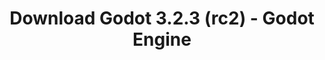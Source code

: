 ---
# Generated by /tools/generators/src/download_archive_generator !!! do not edit by hand !!!
title: 'Download Godot 3.2.3 (rc2) - Godot Engine'
type: 'download/archive'
name: '3.2.3'
flavor: 'rc2'
release_date: '2020-07-28T03:00:00-00:00'
release_notes: 'article/release-candidate-godot-3-2-3-rc-2/'
primaryPlatforms:
  - 'android.apk'
  - 'linux.64'
  - 'macos.universal'
  - 'windows.64'
  - 'linux_server.headless.64'
  - 'web'
  - 'templates'
links:
  android.apk:
    name: 'android.apk'
    title: 'Android'
    caption: 'APK Universal (ARM64 + ARMv7 + x86_64 + x86)'
    tags:
      - 'APK download'
      - 'ARM64/v7'
      - 'x86 (64 & 32 bit)'
    hosts:
      github_builds:
        regular: 'https://github.com/godotengine/godot-builds/releases/download/3.2.3-rc2/Godot_v3.2.3-rc2_android_editor.apk'
        mono: '#'
      github:
        regular: 'https://github.com/godotengine/godot/releases/download/3.2.3-rc2/Godot_v3.2.3-rc2_android_editor.apk'
        mono: '#'
  linux.64:
    name: 'linux.64'
    title: 'Linux'
    caption: 'Padrão (x86_64)'
    tags:
      - '64 bit'
    hosts:
      github_builds:
        regular: 'https://github.com/godotengine/godot-builds/releases/download/3.2.3-rc2/Godot_v3.2.3-rc2_x11.64.zip'
        mono: 'https://github.com/godotengine/godot-builds/releases/download/3.2.3-rc2/Godot_v3.2.3-rc2_mono_x11_64.zip'
      github:
        regular: 'https://github.com/godotengine/godot/releases/download/3.2.3-rc2/Godot_v3.2.3-rc2_x11.64.zip'
        mono: 'https://github.com/godotengine/godot/releases/download/3.2.3-rc2/Godot_v3.2.3-rc2_mono_x11_64.zip'
  macos.universal:
    name: 'macos.universal'
    title: 'macOS'
    caption: 'Universal (x86_64 + Silício da Apple)'
    tags:
      - 'Intel/Apple Silicon'
      - '64 bit'
    hosts:
      github_builds:
        regular: 'https://github.com/godotengine/godot-builds/releases/download/3.2.3-rc2/Godot_v3.2.3-rc2_osx.universal.zip'
        mono: 'https://github.com/godotengine/godot-builds/releases/download/3.2.3-rc2/Godot_v3.2.3-rc2_mono_osx.universal.zip'
      github:
        regular: 'https://github.com/godotengine/godot/releases/download/3.2.3-rc2/Godot_v3.2.3-rc2_osx.universal.zip'
        mono: 'https://github.com/godotengine/godot/releases/download/3.2.3-rc2/Godot_v3.2.3-rc2_mono_osx.universal.zip'
  windows.64:
    name: 'windows.64'
    title: 'Windows'
    caption: 'Padrão (x86_64)'
    tags:
      - '64 bit'
    hosts:
      github_builds:
        regular: 'https://github.com/godotengine/godot-builds/releases/download/3.2.3-rc2/Godot_v3.2.3-rc2_win64.exe.zip'
        mono: 'https://github.com/godotengine/godot-builds/releases/download/3.2.3-rc2/Godot_v3.2.3-rc2_mono_win64.zip'
      github:
        regular: 'https://github.com/godotengine/godot/releases/download/3.2.3-rc2/Godot_v3.2.3-rc2_win64.exe.zip'
        mono: 'https://github.com/godotengine/godot/releases/download/3.2.3-rc2/Godot_v3.2.3-rc2_mono_win64.zip'
  linux_server.headless.64:
    name: 'linux_server.headless.64'
    title: 'Linux Server'
    caption: 'Headless (x86_64)'
    tags:
      - '64 bit'
      - 'Headless'
    hosts:
      github_builds:
        regular: 'https://github.com/godotengine/godot-builds/releases/download/3.2.3-rc2/Godot_v3.2.3-rc2_linux_headless.64.zip'
        mono: 'https://github.com/godotengine/godot-builds/releases/download/3.2.3-rc2/Godot_v3.2.3-rc2_mono_linux_headless_64.zip'
      github:
        regular: 'https://github.com/godotengine/godot/releases/download/3.2.3-rc2/Godot_v3.2.3-rc2_linux_headless.64.zip'
        mono: 'https://github.com/godotengine/godot/releases/download/3.2.3-rc2/Godot_v3.2.3-rc2_mono_linux_headless_64.zip'
  web:
    name: 'web'
    title: 'Editor Web'
    caption: ''
    tags:
      - 'Self-hosted'
      - 'Cross-platform'
    hosts:
      github_builds:
        regular: 'https://github.com/godotengine/godot-builds/releases/download/3.2.3-rc2/Godot_v3.2.3-rc2_web_editor.zip'
        mono: '#'
      github:
        regular: 'https://github.com/godotengine/godot/releases/download/3.2.3-rc2/Godot_v3.2.3-rc2_web_editor.zip'
        mono: '#'
  linux.32:
    name: 'linux.32'
    title: 'Linux'
    caption: 'Padrão (x86)'
    tags:
      - '32 bit'
    hosts:
      github_builds:
        regular: 'https://github.com/godotengine/godot-builds/releases/download/3.2.3-rc2/Godot_v3.2.3-rc2_x11.32.zip'
        mono: 'https://github.com/godotengine/godot-builds/releases/download/3.2.3-rc2/Godot_v3.2.3-rc2_mono_x11_32.zip'
      github:
        regular: 'https://github.com/godotengine/godot/releases/download/3.2.3-rc2/Godot_v3.2.3-rc2_x11.32.zip'
        mono: 'https://github.com/godotengine/godot/releases/download/3.2.3-rc2/Godot_v3.2.3-rc2_mono_x11_32.zip'
  windows.32:
    name: 'windows.32'
    title: 'Windows'
    caption: 'Padrão (x86)'
    tags:
      - '32 bit'
    hosts:
      github_builds:
        regular: 'https://github.com/godotengine/godot-builds/releases/download/3.2.3-rc2/Godot_v3.2.3-rc2_win32.exe.zip'
        mono: 'https://github.com/godotengine/godot-builds/releases/download/3.2.3-rc2/Godot_v3.2.3-rc2_mono_win32.zip'
      github:
        regular: 'https://github.com/godotengine/godot/releases/download/3.2.3-rc2/Godot_v3.2.3-rc2_win32.exe.zip'
        mono: 'https://github.com/godotengine/godot/releases/download/3.2.3-rc2/Godot_v3.2.3-rc2_mono_win32.zip'
  linux_server.64:
    name: 'linux_server.64'
    title: 'Servidor Linux'
    caption: 'Padrão (x86_64)'
    tags:
      - '64 bit'
    hosts:
      github_builds:
        regular: 'https://github.com/godotengine/godot-builds/releases/download/3.2.3-rc2/Godot_v3.2.3-rc2_linux_server.64.zip'
        mono: 'https://github.com/godotengine/godot-builds/releases/download/3.2.3-rc2/Godot_v3.2.3-rc2_mono_linux_server_64.zip'
      github:
        regular: 'https://github.com/godotengine/godot/releases/download/3.2.3-rc2/Godot_v3.2.3-rc2_linux_server.64.zip'
        mono: 'https://github.com/godotengine/godot/releases/download/3.2.3-rc2/Godot_v3.2.3-rc2_mono_linux_server_64.zip'
  aar_library:
    name: 'aar_library'
    title: 'Biblioteca de AAR'
    caption: ''
    tags:
      - 'Android plugins'
      - 'Java'
      - 'Kotlin'
    hosts:
      github_builds:
        regular: 'https://github.com/godotengine/godot-builds/releases/download/3.2.3-rc2/godot-lib.3.2.3.rc2.release.aar'
        mono: 'https://github.com/godotengine/godot-builds/releases/download/3.2.3-rc2/godot-lib.3.2.3.rc2.mono.release.aar'
      github:
        regular: 'https://github.com/godotengine/godot/releases/download/3.2.3-rc2/godot-lib.3.2.3.rc2.release.aar'
        mono: 'https://github.com/godotengine/godot/releases/download/3.2.3-rc2/godot-lib.3.2.3.rc2.mono.release.aar'
  templates:
    name: 'templates'
    title: 'Modelos de exportação'
    caption: ''
    tags:
      - 'Utilizado para exportar os seus jogos para todas as plataformas suportadas'
    hosts:
      github_builds:
        regular: 'https://github.com/godotengine/godot-builds/releases/download/3.2.3-rc2/Godot_v3.2.3-rc2_export_templates.tpz'
        mono: 'https://github.com/godotengine/godot-builds/releases/download/3.2.3-rc2/Godot_v3.2.3-rc2_mono_export_templates.tpz'
      github:
        regular: 'https://github.com/godotengine/godot/releases/download/3.2.3-rc2/Godot_v3.2.3-rc2_export_templates.tpz'
        mono: 'https://github.com/godotengine/godot/releases/download/3.2.3-rc2/Godot_v3.2.3-rc2_mono_export_templates.tpz'
---